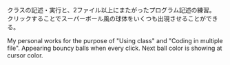 
クラスの記述・実行と、2ファイル以上にまたがったプログラム記述の練習。  
クリックすることでスーパーボール風の球体をいくつも出現させることができる。

My personal works for the purpose of "Using class" and "Coding in multiple file".
Appearing bouncy balls when every click.
Next ball color is showing at cursor color.
